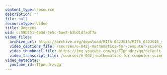 ```yaml
---
content_type: resource
description: ''
file: null
resourcetype: Video
title: Degrees
uid: cc58b251-4e3d-4e5c-5ae8-b3bd1dfadf7a
video_files:
  archive_url: https://archive.org/download/MIT6.042JS15/MIT6_042JS15_simpledegrees_video_ipod.mp4
  video_captions_file: /courses/6-042j-mathematics-for-computer-science-spring-2015/8d8e21c7c9115d638db51240c3ec5914_TIpnudrzvgg.vtt
  video_thumbnail_file: https://img.youtube.com/vi/TIpnudrzvgg/default.jpg
  video_transcript_file: /courses/6-042j-mathematics-for-computer-science-spring-2015/15579579cd0a723cd7b4adff4855b8b9_TIpnudrzvgg.pdf
video_metadata:
  youtube_id: TIpnudrzvgg
---
```

